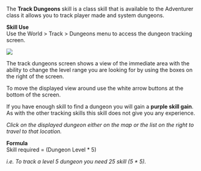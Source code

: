 The **Track Dungeons** skill is a class skill that is available to the Adventurer class it allows you to track player made and system dungeons.

**Skill Use**  
Use the World > Track > Dungeons menu to access the dungeon tracking screen.

[![](https://lohcdn.com/images/t_trackdungeons.jpg)](https://lohcdn.com/images/trackdungeons.jpg)

The track dungeons screen shows a view of the immediate area with the ability to change the level range you are looking for by using the boxes on the right of the screen.

To move the displayed view around use the white arrow buttons at the bottom of the screen.

If you have enough skill to find a dungeon you will gain a **purple skill gain**. As with the other tracking skills this skill does not give you any experience.

_Click on the displayed dungeon either on the map or the list on the right to travel to that location._

**Formula**  
Skill required = (Dungeon Level \* 5)

_i.e. To track a level 5 dungeon you need 25 skill (5 \* 5)._